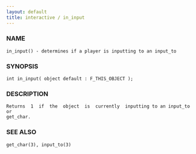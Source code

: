 ```yaml
---
layout: default
title: interactive / in_input
---
```


### NAME

    in_input() - determines if a player is inputting to an input_to

### SYNOPSIS

    int in_input( object default : F_THIS_OBJECT );

### DESCRIPTION

    Returns  1  if  the  object  is  currently  inputting to an input_to or
    get_char.

### SEE ALSO

    get_char(3), input_to(3)

